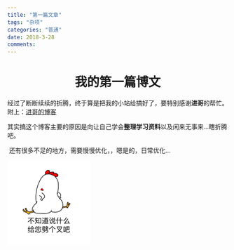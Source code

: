 ```yaml
---
title: "第一篇文章"
tags: "杂项"
categories: "普通"
date: 2018-3-28
comments: 
---
```


# <center>我的第一篇博文</center>

​	经过了断断续续的折腾，终于算是把我的小站给搞好了，要特别感谢**进哥**的帮忙。附上：[进哥的博客](http://tinymark.top/)

<!--more-->

​	其实搞这个博客主要的原因是向让自己学会**整理学习资料**以及闲来无事来...瞎折腾吧。

​	还有很多不足的地方，需要慢慢优化，，嗯是的，日常优化...

![img](/img/20180328120336.png)